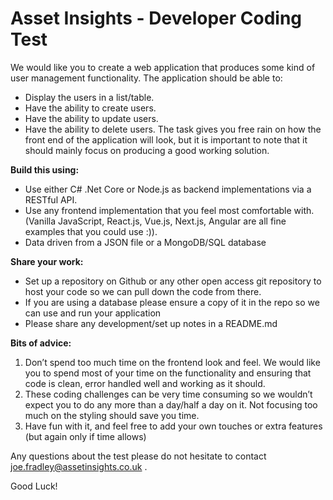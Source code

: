 # Asset Insights - Developer Coding Test

We would like you to create a web application that produces some kind of user management functionality. The application should be able to:
- Display the users in a list/table.
- Have the ability to create users.
- Have the ability to update users. 
- Have the ability to delete users. 
The task gives you free rain on how the front end of the application will look, but it is important to note that it should mainly focus on producing a good working solution.

**Build this using:** 
- Use either C# .Net Core or Node.js as backend implementations via a RESTful API.
- Use any frontend implementation that you feel most comfortable with. (Vanilla JavaScript, React.js, Vue.js, Next.js, Angular are all fine examples that you could use :)). 
- Data driven from a JSON file or a MongoDB/SQL database

**Share your work:**
- Set up a repository on Github or any other open access git repository to host your code so we can pull down the code from there.
- If you are using a database please ensure a copy of it in the repo so we can use and run your application
- Please share any development/set up notes in a README.md

**Bits of advice:**
1. Don’t spend too much time on the frontend look and feel. We would like you to spend most of your time on the functionality and ensuring that code is clean, error handled well and working as it should. 
1. These coding challenges can be very time consuming so we wouldn’t expect you to do any more than a day/half a day on it. Not focusing too much on the styling should save you time.
1. Have fun with it, and feel free to add your own touches or extra features (but again only if time allows)

Any questions about the test please do not hesitate to contact joe.fradley@assetinsights.co.uk . 

Good Luck!
